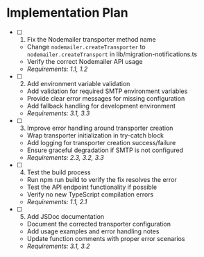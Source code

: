 # Implementation Plan

- [ ] 1. Fix the Nodemailer transporter method name
  - Change `nodemailer.createTransporter` to `nodemailer.createTransport` in lib/migration-notifications.ts
  - Verify the correct Nodemailer API usage
  - _Requirements: 1.1, 1.2_

- [ ] 2. Add environment variable validation
  - Add validation for required SMTP environment variables
  - Provide clear error messages for missing configuration
  - Add fallback handling for development environment
  - _Requirements: 3.1, 3.3_

- [ ] 3. Improve error handling around transporter creation
  - Wrap transporter initialization in try-catch block
  - Add logging for transporter creation success/failure
  - Ensure graceful degradation if SMTP is not configured
  - _Requirements: 2.3, 3.2, 3.3_

- [ ] 4. Test the build process
  - Run npm run build to verify the fix resolves the error
  - Test the API endpoint functionality if possible
  - Verify no new TypeScript compilation errors
  - _Requirements: 1.1, 2.1_

- [ ] 5. Add JSDoc documentation
  - Document the corrected transporter configuration
  - Add usage examples and error handling notes
  - Update function comments with proper error scenarios
  - _Requirements: 3.1, 3.2_
